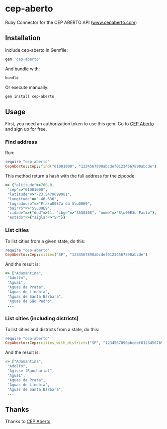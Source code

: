 # cep-aberto
Ruby Connector for the CEP ABERTO API (www.cepaberto.com)

## Installation
Include cep-aberto in Gemfile:
```ruby
gem 'cep-aberto'
```
And bundle with:
```bash
bundle
```
Or execute manually:
```bash
gem install cep-aberto
```

## Usage
First, you need an authorization token to use this gem. Go to [CEP Aberto](http://www.cepaberto.com/)
and sign up for free.

### Find address
Run:
```ruby
require "cep-aberto"
CepAberto::Cep::find("01001000", "1234567890abcdef01234567890abcde")
```

This method return a hash with the full address for the zipcode:
```ruby
=> {"altitude"=>760.0,
 "cep"=>"01001000",
 "latitude"=>"-23.5479099981",
 "longitude"=>"-46.636",
 "logradouro"=>"Pra\u00E7a da S\u00E9",
 "bairro"=>"S\u00E9",
 "cidade"=>{"ddd"=>11, "ibge"=>"3550308", "nome"=>"S\u00E3o Paulo"},
 "estado"=>{"sigla"=>"SP"}}
```

### List cities
To list cities from a given state, do this:
```ruby
require "cep-aberto"
CepAberto::Cep::cities("SP", "1234567890abcdef01234567890abcde")
```
And the result is:
```ruby
=> ["Adamantina",
 "Adolfo",
 "Aguaí",
 "Águas da Prata",
 "Águas de Lindóia",
 "Águas de Santa Bárbara",
 "Águas de São Pedro",
 ...
```
### List cities (including districts)
To list cities and districts from a state, do this:
```ruby
require "cep-aberto"
CepAberto::Cep::cities_with_districts("SP", "1234567890abcdef01234567890abcde")
```
And the result is:
```ruby
=> ["Adamantina",
 "Adolfo",
 "Agisse (Rancharia)",
 "Aguaí",
 "Águas da Prata",
 "Águas de Lindóia",
 "Águas de Santa Bárbara",
 ...
```



## Thanks

Thanks to [CEP Aberto](http://www.cepaberto.com)
